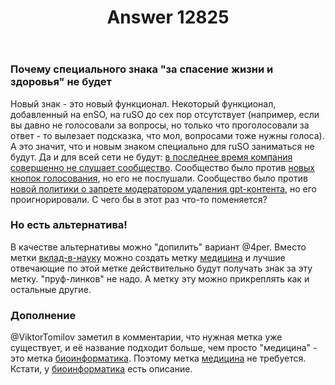 ﻿---
title: "Answer 12825"
se.owner.user_id: 532877
se.owner.display_name: "Зонтик"
se.owner.link: "https://ru.meta.stackoverflow.com/users/532877/%d0%97%d0%be%d0%bd%d1%82%d0%b8%d0%ba"
se.answer_id: 12825
se.question_id: 12820
se.post_type: answer
se.is_accepted: False
---
<h3>Почему специального знака &quot;за спасение жизни и здоровья&quot; не будет</h3>
<p>Новый знак - это новый функционал. Некоторый функционал, добавленный на enSO, на ruSO до сех пор отсутствует (например, если вы давно не голосовали за вопросы, но только что проголосовали за ответ - то вылезает подсказка, что мол, вопросами тоже нужны голоса). А это значит, что и новым знаком специально для ruSO заниматься не будут. Да и для всей сети не будут: <a href="https://meta.stackexchange.com/questions/389811/">в последнее время компания совершенно не слушает сообщество</a>. Сообщество было против <a href="https://meta.stackexchange.com/questions/389359/">новых кнопок голосования</a>, но его не послушали. Сообщество было против <a href="https://meta.stackexchange.com/questions/389582/">новой политики о запрете модератором удаления gpt-контента</a>, но его проигнорировали. С чего бы в этот раз что-то поменяется?</p>
<h3>Но есть альтернатива!</h3>
<p>В качестве альтернативы можно &quot;допилить&quot; вариант @4per. Вместо метки <a href="https://ru.stackoverflow.com/questions/tagged/%d0%b2%d0%ba%d0%bb%d0%b0%d0%b4-%d0%b2-%d0%bd%d0%b0%d1%83%d0%ba%d1%83" class="post-tag" title="показать вопросы с меткой [вклад-в-науку]" aria-label="показать вопросы с меткой [вклад-в-науку]" rel="tag" aria-labelledby="tag-вклад-в-науку-tooltip-container">вклад-в-науку</a> можно создать метку <a href="https://ru.stackoverflow.com/questions/tagged/%d0%bc%d0%b5%d0%b4%d0%b8%d1%86%d0%b8%d0%bd%d0%b0" class="post-tag" title="показать вопросы с меткой [медицина]" aria-label="показать вопросы с меткой [медицина]" rel="tag" aria-labelledby="tag-медицина-tooltip-container">медицина</a> и лучшие отвечающие по этой метке действительно будут получать знак за эту метку. &quot;пруф-линков&quot; не надо. А метку эту можно прикреплять как и остальные другие.</p>
<h3>Дополнение</h3>
<p>@ViktorTomilov заметил в комментарии, что нужная метка уже существует, и её название подходит больше, чем просто &quot;медицина&quot; - это метка <a href="https://ru.stackoverflow.com/questions/tagged/%d0%b1%d0%b8%d0%be%d0%b8%d0%bd%d1%84%d0%be%d1%80%d0%bc%d0%b0%d1%82%d0%b8%d0%ba%d0%b0" class="post-tag" title="показать вопросы с меткой [биоинформатика]" aria-label="показать вопросы с меткой [биоинформатика]" rel="tag" aria-labelledby="tag-биоинформатика-tooltip-container">биоинформатика</a>. Поэтому метка <a href="https://ru.stackoverflow.com/questions/tagged/%d0%bc%d0%b5%d0%b4%d0%b8%d1%86%d0%b8%d0%bd%d0%b0" class="post-tag" title="показать вопросы с меткой [медицина]" aria-label="показать вопросы с меткой [медицина]" rel="tag" aria-labelledby="tag-медицина-tooltip-container">медицина</a> не требуется. Кстати, у <a href="https://ru.stackoverflow.com/questions/tagged/%d0%b1%d0%b8%d0%be%d0%b8%d0%bd%d1%84%d0%be%d1%80%d0%bc%d0%b0%d1%82%d0%b8%d0%ba%d0%b0" class="post-tag" title="показать вопросы с меткой [биоинформатика]" aria-label="показать вопросы с меткой [биоинформатика]" rel="tag" aria-labelledby="tag-биоинформатика-tooltip-container">биоинформатика</a> есть описание.</p>
